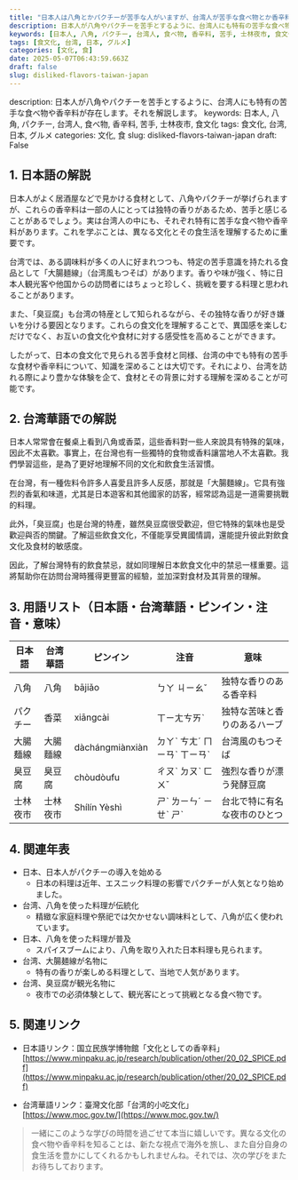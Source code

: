 ```yaml
---
title: "日本人は八角とかパクチーが苦手な人がいますが、台湾人が苦手な食べ物とか香辛料はあるの？"
description: 日本人が八角やパクチーを苦手とするように、台湾人にも特有の苦手な食べ物や香辛料が存在します。それを解説します。
keywords: [日本人, 八角, パクチー, 台湾人, 食べ物, 香辛料, 苦手, 士林夜市, 食文化]
tags: [食文化, 台湾, 日本, グルメ]
categories: [文化, 食]
date: 2025-05-07T06:43:59.663Z
draft: false
slug: disliked-flavors-taiwan-japan
---
```


description: 日本人が八角やパクチーを苦手とするように、台湾人にも特有の苦手な食べ物や香辛料が存在します。それを解説します。
keywords: 日本人, 八角, パクチー, 台湾人, 食べ物, 香辛料, 苦手, 士林夜市, 食文化
tags: 食文化, 台湾, 日本, グルメ
categories: 文化, 食
slug: disliked-flavors-taiwan-japan
draft: False

## 1. 日本語の解説

日本人がよく居酒屋などで見かける食材として、八角やパクチーが挙げられますが、これらの香辛料は一部の人にとっては独特の香りがあるため、苦手と感じることがあるでしょう。実は台湾人の中にも、それぞれ特有に苦手な食べ物や香辛料があります。これを学ぶことは、異なる文化とその食生活を理解するために重要です。

台湾では、ある調味料が多くの人に好まれつつも、特定の苦手意識を持たれる食品として「大腸麺線」（台湾風もつそば）があります。香りや味が強く、特に日本人観光客や他国からの訪問者にはちょっと珍しく、挑戦を要する料理と思われることがあります。

また、「臭豆腐」も台湾の特産として知られるながら、その独特な香りが好き嫌いを分ける要因となります。これらの食文化を理解することで、異国感を楽しむだけでなく、お互いの食文化や食材に対する感受性を高めることができます。

したがって、日本の食文化で見られる苦手食材と同様、台湾の中でも特有の苦手な食材や香辛料について、知識を深めることは大切です。それにより、台湾を訪れる際により豊かな体験を企て、食材とその背景に対する理解を深めることが可能です。

## 2. 台湾華語での解説

日本人常常會在餐桌上看到八角或香菜，這些香料對一些人來說具有特殊的氣味，因此不太喜歡。事實上，在台灣也有一些獨特的食物或香料讓當地人不太喜歡。我們學習這些，是為了更好地理解不同的文化和飲食生活習慣。

在台灣，有一種佐料令許多人喜愛且許多人反感，那就是「大腸麵線」。它具有強烈的香氣和味道，尤其是日本遊客和其他國家的訪客，經常認為這是一道需要挑戰的料理。

此外，「臭豆腐」也是台灣的特產，雖然臭豆腐很受歡迎，但它特殊的氣味也是受歡迎與否的關鍵。了解這些飲食文化，不僅能享受異國情調，還能提升彼此對飲食文化及食材的敏感度。

因此，了解台灣特有的飲食禁忌，就如同理解日本飲食文化中的禁忌一樣重要。這將幫助你在訪問台灣時獲得更豐富的經驗，並加深對食材及其背景的理解。

## 3. 用語リスト（日本語・台湾華語・ピンイン・注音・意味）

| 日本語       | 台湾華語   | ピンイン    | 注音     | 意味                         |
|--------------|------------|-------------|----------|------------------------------|
| 八角         | 八角       | bājiǎo      | ㄅㄚ ㄐㄧㄠˇ | 独特な香りのある香辛料         |
| パクチー     | 香菜       | xiāngcài    | ㄒㄧㄤㄘㄞˋ | 独特な苦味と香りのあるハーブ    |
| 大腸麺線     | 大腸麵線   | dàchángmiànxiàn | ㄉㄚˋ ㄘㄤˊ ㄇㄧㄢˋ ㄒㄧㄢˋ | 台湾風のもつそば                |
| 臭豆腐       | 臭豆腐     | chòudòufu   | ㄔㄡˋ ㄉㄡˋ ㄈㄨˇ | 強烈な香りが漂う発酵豆腐         |
| 士林夜市     | 士林夜市   | Shílín Yèshì | ㄕˋ ㄌㄧㄣˊ ㄧㄝˋ ㄕˋ | 台北で特に有名な夜市のひとつ   |

## 4. 関連年表

- 日本、日本人がパクチーの導入を始める
  - 日本の料理は近年、エスニック料理の影響でパクチーが人気となり始めました。
- 台湾、八角を使った料理が伝統化
  - 精緻な家庭料理や祭祀では欠かせない調味料として、八角が広く使われています。
- 日本、八角を使った料理が普及
  - スパイスブームにより、八角を取り入れた日本料理も見られます。
- 台湾、大腸麺線が名物に
  - 特有の香りが楽しめる料理として、当地で人気があります。
- 台湾、臭豆腐が観光名物に
  - 夜市での必須体験として、観光客にとって挑戦となる食べ物です。

## 5. 関連リンク

- 日本語リンク：国立民族学博物館「文化としての香辛料」  
  [https://www.minpaku.ac.jp/research/publication/other/20_02_SPICE.pdf](https://www.minpaku.ac.jp/research/publication/other/20_02_SPICE.pdf)

- 台湾華語リンク：臺灣文化部「台湾的小吃文化」  
  [https://www.moc.gov.tw/](https://www.moc.gov.tw/)

>一緒にこのような学びの時間を過ごせて本当に嬉しいです。異なる文化の食べ物や香辛料を知ることは、新たな視点で海外を旅し、また自分自身の食生活を豊かにしてくれるかもしれませんね。それでは、次の学びをまたお待ちしております。